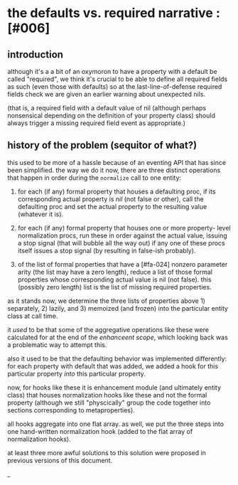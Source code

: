 # the defaults vs. required narrative :[#006]


## introduction

although it's a a bit of an oxymoron to have a property with a default
be called "required", we think it's crucial to be able to define all required
fields as such (even those with defaults) so at the last-line-of-defense
required fields check we are given an earlier warning about unexpected nils.

(that is, a required field with a default value of nil (although perhaps
nonsensical depending on the definition of your property class) should
always trigger a missing required field event as appropriate.)




## history of the problem (sequitor of what?)

this used to be more of a hassle because of an eventing API that has
since been simplified. the way we do it now, there are three distinct
operations that happen in order during the `normalize` call to one
entity:

  1) for each (if any) formal property that houses a defaulting proc,
     if its corresponding actual property is *nil* (not false or other),
     call the defaulting proc and set the actual property to the
     resulting value (whatever it is).

  2) for each (if any) formal property that houses one or more property-
     level normalization procs, run these in order against the actual
     value, issuing a stop signal (that will bubble all the way out) if
     any one of these procs itself issues a stop signal (by resulting
     in false-ish probably).

  3) of the list of formal properties that have a [#fa-024] nonzero
     parameter arity (the list may have a zero length), reduce a list
     of those formal properties whose corresponding actual value is nil
     (not false). this (possibly zero length) list is the list of missing
     required properties.


as it stands now, we determine the three lists of properties above 1)
separately, 2) lazily, and 3) memoized (and frozen) into the particular
entity class at call time.

it *used* to be that some of the aggregative operations like these were
calculated for at the end of the *enhanceent scope*, which looking back
was a problematic way to attempt this.

also it used to be that the defaulting behavior was implemented
differently: for each property with default that was added, we added a
hook for this particular property *into* this particular property.

now, for hooks like these it is enhancement module (and ultimately
entity class) that houses normalization hooks like these and not the
formal property (although we still "physcically" group the code together
into sections corresponding to metaproperties).

all hooks aggregate into one flat array. as well, we put the three steps
into one hand-written normalization hook (added to the flat array of
normalization hooks).

at least three more awful solutions to this solution were proposed in
previous versions of this document.

_
